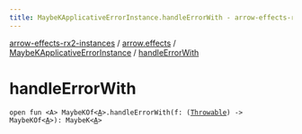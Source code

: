 ```yaml
---
title: MaybeKApplicativeErrorInstance.handleErrorWith - arrow-effects-rx2-instances
---
```


[arrow-effects-rx2-instances](../../index.html) / [arrow.effects](../index.html) / [MaybeKApplicativeErrorInstance](index.html) / [handleErrorWith](./handle-error-with.html)

# handleErrorWith

`open fun <A> MaybeKOf<`[`A`](handle-error-with.html#A)`>.handleErrorWith(f: (`[`Throwable`](https://kotlinlang.org/api/latest/jvm/stdlib/kotlin/-throwable/index.html)`) -> MaybeKOf<`[`A`](handle-error-with.html#A)`>): MaybeK<`[`A`](handle-error-with.html#A)`>`